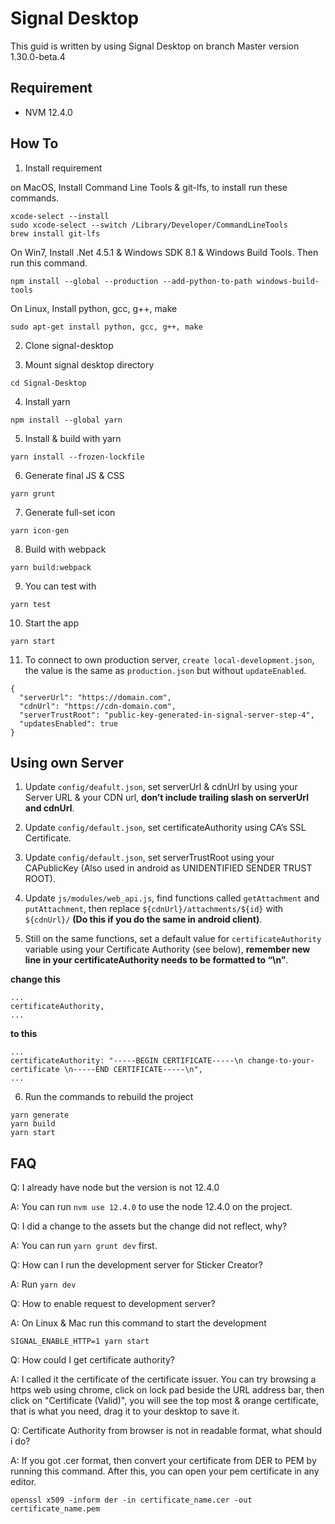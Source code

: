 # Signal Desktop
This guid is written by using Signal Desktop on branch Master version 1.30.0-beta.4

## Requirement
* NVM 12.4.0

## How To
1. Install requirement

on MacOS, Install Command Line Tools & git-lfs, to install run these commands.
```
xcode-select --install
sudo xcode-select --switch /Library/Developer/CommandLineTools
brew install git-lfs
```

On Win7, Install .Net 4.5.1 & Windows SDK 8.1 & Windows Build Tools. Then run this command.
```
npm install --global --production --add-python-to-path windows-build-tools
```

On Linux, Install python, gcc, g++, make
```
sudo apt-get install python, gcc, g++, make
```

2. Clone signal-desktop

3. Mount signal desktop directory
```
cd Signal-Desktop
```

4. Install yarn
```
npm install --global yarn
```

5. Install & build with yarn
```
yarn install --frozen-lockfile
```

6. Generate final JS & CSS
```
yarn grunt
```

7. Generate full-set icon
```
yarn icon-gen
```

8. Build with webpack
```
yarn build:webpack
```

9. You can test with
```
yarn test 
```

10. Start the app
```
yarn start
```

11. To connect to own production server, `create local-development.json`, the value is the same as `production.json` but without `updateEnabled`.
```
{
  "serverUrl": "https://domain.com",
  "cdnUrl": "https://cdn-domain.com",
  "serverTrustRoot": "public-key-generated-in-signal-server-step-4",
  "updatesEnabled": true
}
```

## Using own Server
1. Update `config/deafult.json`, set serverUrl & cdnUrl by using your Server URL & your CDN url, **don’t include trailing slash on serverUrl and cdnUrl**.

2. Update `config/default.json`, set certificateAuthority using CA’s SSL Certificate.

3. Update `config/default.json`, set serverTrustRoot using your CAPublicKey (Also used in android as UNIDENTIFIED SENDER TRUST ROOT).

4. Update `js/modules/web_api.js`, find functions called `getAttachment` and `putAttachment`, then replace `${cdnUrl}/attachments/${id}` with `${cdnUrl}/` **(Do this if you do the same in android client)**.

5. Still on the same functions, set a default value for `certificateAuthority` variable using your Certificate Authority (see below), **remember new line in your certificateAuthority needs to be formatted to “\n”**.

**change this**
```
...
certificateAuthority,
...
```


**to this**
```
...
certificateAuthority: "-----BEGIN CERTIFICATE-----\n change-to-your-certificate \n-----END CERTIFICATE-----\n",
...
```


6. Run the commands to rebuild the project
```
yarn generate
yarn build
yarn start
```

## FAQ
Q: I already have node but the version is not 12.4.0

A: You can run `nvm use 12.4.0` to use the node 12.4.0 on the project.

Q: I did a change to the assets but the change did not reflect, why?

A: You can run `yarn grunt dev` first.

Q: How can I run the development server for Sticker Creator?

A: Run `yarn dev`

Q: How to enable request to development server?

A: On Linux & Mac run this command to start the development
```
SIGNAL_ENABLE_HTTP=1 yarn start
```

Q: How could I get certificate authority?

A: I called it the certificate of the certificate issuer. You can try browsing a https web using chrome, click on lock pad beside the URL address bar, then click on "Certificate (Valid)", you will see the top most & orange certificate, that is what you need, drag it to your desktop to save it. 

Q: Certificate Authority from browser is not in readable format, what should i do?

A: If you got .cer format, then convert your certificate from DER to PEM by running this command. After this, you can open your pem certificate in any editor.
```
openssl x509 -inform der -in certificate_name.cer -out certificate_name.pem 
```
